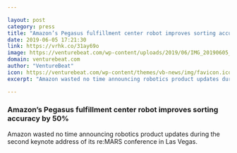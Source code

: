 ```yaml
---

layout: post
category: press
title: "Amazon’s Pegasus fulfillment center robot improves sorting accuracy by 50%"
date: 2019-06-05 17:21:30
link: https://vrhk.co/31ay69o
image: https://venturebeat.com/wp-content/uploads/2019/06/IMG_20190605_094147.jpg?w=1200&strip=all
domain: venturebeat.com
author: "VentureBeat"
icon: https://venturebeat.com/wp-content/themes/vb-news/img/favicon.ico
excerpt: "Amazon wasted no time announcing robotics product updates during the second keynote address of its re:MARS conference in Las Vegas."

---
```


### Amazon’s Pegasus fulfillment center robot improves sorting accuracy by 50%

Amazon wasted no time announcing robotics product updates during the second keynote address of its re:MARS conference in Las Vegas.